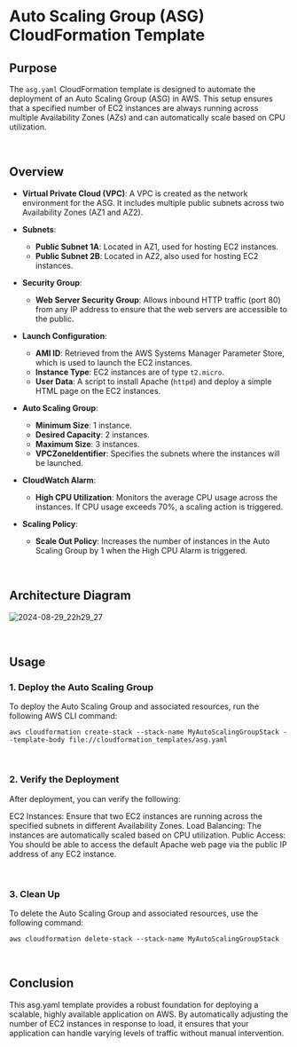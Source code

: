 # Auto Scaling Group (ASG) CloudFormation Template

## Purpose

The `asg.yaml` CloudFormation template is designed to automate the deployment of an Auto Scaling Group (ASG) in AWS. This setup ensures that a specified number of EC2 instances are always running across multiple Availability Zones (AZs) and can automatically scale based on CPU utilization.

<br>

## Overview

- **Virtual Private Cloud (VPC)**: A VPC is created as the network environment for the ASG. It includes multiple public subnets across two Availability Zones (AZ1 and AZ2).
  
- **Subnets**:
  - **Public Subnet 1A**: Located in AZ1, used for hosting EC2 instances.
  - **Public Subnet 2B**: Located in AZ2, also used for hosting EC2 instances.

- **Security Group**:
  - **Web Server Security Group**: Allows inbound HTTP traffic (port 80) from any IP address to ensure that the web servers are accessible to the public.

- **Launch Configuration**:
  - **AMI ID**: Retrieved from the AWS Systems Manager Parameter Store, which is used to launch the EC2 instances.
  - **Instance Type**: EC2 instances are of type `t2.micro`.
  - **User Data**: A script to install Apache (`httpd`) and deploy a simple HTML page on the EC2 instances.

- **Auto Scaling Group**:
  - **Minimum Size**: 1 instance.
  - **Desired Capacity**: 2 instances.
  - **Maximum Size**: 3 instances.
  - **VPCZoneIdentifier**: Specifies the subnets where the instances will be launched.

- **CloudWatch Alarm**:
  - **High CPU Utilization**: Monitors the average CPU usage across the instances. If CPU usage exceeds 70%, a scaling action is triggered.

- **Scaling Policy**:
  - **Scale Out Policy**: Increases the number of instances in the Auto Scaling Group by 1 when the High CPU Alarm is triggered.

<br>

## Architecture Diagram

![2024-08-29_22h29_27](https://github.com/user-attachments/assets/ed585b63-9e5f-4eaa-9a74-c27e90294fed)

<br>

## Usage

### 1. Deploy the Auto Scaling Group

To deploy the Auto Scaling Group and associated resources, run the following AWS CLI command:


    aws cloudformation create-stack --stack-name MyAutoScalingGroupStack --template-body file://cloudformation_templates/asg.yaml
    
<br>

### 2. Verify the Deployment
After deployment, you can verify the following:

EC2 Instances: Ensure that two EC2 instances are running across the specified subnets in different Availability Zones.
Load Balancing: The instances are automatically scaled based on CPU utilization.
Public Access: You should be able to access the default Apache web page via the public IP address of any EC2 instance.

<br>

### 3. Clean Up
To delete the Auto Scaling Group and associated resources, use the following command:

    aws cloudformation delete-stack --stack-name MyAutoScalingGroupStack

<br>

## Conclusion

This asg.yaml template provides a robust foundation for deploying a scalable, highly available application on AWS. By automatically adjusting the number of EC2 instances in response to load, it ensures that your application can handle varying levels of traffic without manual intervention.
